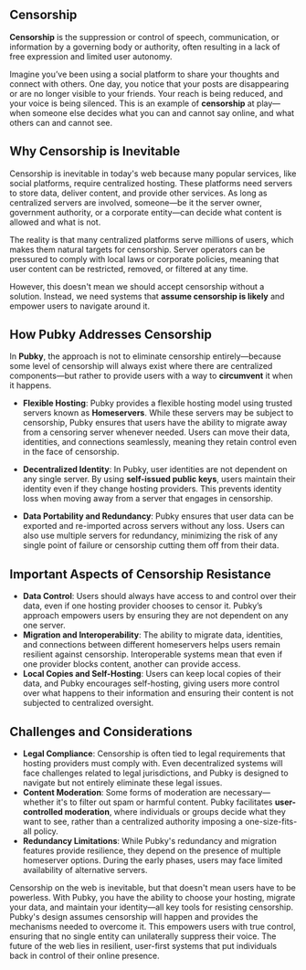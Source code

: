 
## Censorship

**Censorship** is the suppression or control of speech, communication, or information by a governing body or authority, often resulting in a lack of free expression and limited user autonomy.

Imagine you’ve been using a social platform to share your thoughts and connect with others. One day, you notice that your posts are disappearing or are no longer visible to your friends. Your reach is being reduced, and your voice is being silenced. This is an example of **censorship** at play—when someone else decides what you can and cannot say online, and what others can and cannot see.

## Why Censorship is Inevitable

Censorship is inevitable in today's web because many popular services, like social platforms, require centralized hosting. These platforms need servers to store data, deliver content, and provide other services. As long as centralized servers are involved, someone—be it the server owner, government authority, or a corporate entity—can decide what content is allowed and what is not.

The reality is that many centralized platforms serve millions of users, which makes them natural targets for censorship. Server operators can be pressured to comply with local laws or corporate policies, meaning that user content can be restricted, removed, or filtered at any time.

However, this doesn't mean we should accept censorship without a solution. Instead, we need systems that **assume censorship is likely** and empower users to navigate around it.

## How Pubky Addresses Censorship

In **Pubky**, the approach is not to eliminate censorship entirely—because some level of censorship will always exist where there are centralized components—but rather to provide users with a way to **circumvent** it when it happens.

- **Flexible Hosting**: Pubky provides a flexible hosting model using trusted servers known as **Homeservers**. While these servers may be subject to censorship, Pubky ensures that users have the ability to migrate away from a censoring server whenever needed. Users can move their data, identities, and connections seamlessly, meaning they retain control even in the face of censorship.

- **Decentralized Identity**: In Pubky, user identities are not dependent on any single server. By using **self-issued public keys**, users maintain their identity even if they change hosting providers. This prevents identity loss when moving away from a server that engages in censorship.

- **Data Portability and Redundancy**: Pubky ensures that user data can be exported and re-imported across servers without any loss. Users can also use multiple servers for redundancy, minimizing the risk of any single point of failure or censorship cutting them off from their data.

## Important Aspects of Censorship Resistance

- **Data Control**: Users should always have access to and control over their data, even if one hosting provider chooses to censor it. Pubky’s approach empowers users by ensuring they are not dependent on any one server.
- **Migration and Interoperability**: The ability to migrate data, identities, and connections between different homeservers helps users remain resilient against censorship. Interoperable systems mean that even if one provider blocks content, another can provide access.
- **Local Copies and Self-Hosting**: Users can keep local copies of their data, and Pubky encourages self-hosting, giving users more control over what happens to their information and ensuring their content is not subjected to centralized oversight.

## Challenges and Considerations

- **Legal Compliance**: Censorship is often tied to legal requirements that hosting providers must comply with. Even decentralized systems will face challenges related to legal jurisdictions, and Pubky is designed to navigate but not entirely eliminate these legal issues.
- **Content Moderation**: Some forms of moderation are necessary—whether it's to filter out spam or harmful content. Pubky facilitates **user-controlled moderation**, where individuals or groups decide what they want to see, rather than a centralized authority imposing a one-size-fits-all policy.
- **Redundancy Limitations**: While Pubky's redundancy and migration features provide resilience, they depend on the presence of multiple homeserver options. During the early phases, users may face limited availability of alternative servers.

Censorship on the web is inevitable, but that doesn't mean users have to be powerless. With Pubky, you have the ability to choose your hosting, migrate your data, and maintain your identity—all key tools for resisting censorship. Pubky's design assumes censorship will happen and provides the mechanisms needed to overcome it. This empowers users with true control, ensuring that no single entity can unilaterally suppress their voice. The future of the web lies in resilient, user-first systems that put individuals back in control of their online presence.
